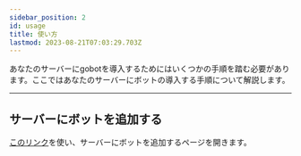 ```yaml
---
sidebar_position: 2
id: usage
title: 使い方
lastmod: 2023-08-21T07:03:29.703Z
---
```

あなたのサーバーにgobotを導入するためにはいくつかの手順を踏む必要があります。ここではあなたのサーバーにボットの導入する手順について解説します。

---
## サーバーにボットを追加する

[このリンク](https://discord.com/api/oauth2/authorize?client_id=1083042729996603412&permissions=8&scope=applications.commands%20bot)を使い、サーバーにボットを追加するページを開きます。
